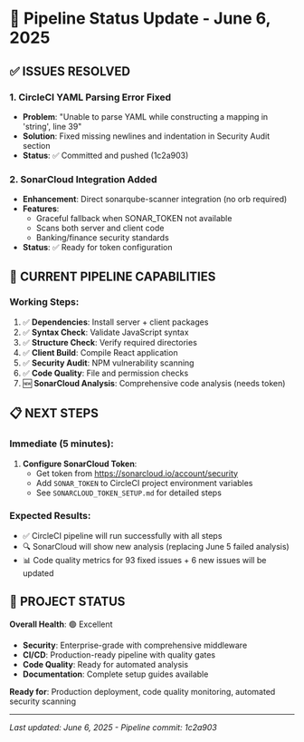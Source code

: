 # 🚀 Pipeline Status Update - June 6, 2025

## ✅ ISSUES RESOLVED

### 1. CircleCI YAML Parsing Error Fixed
- **Problem**: "Unable to parse YAML while constructing a mapping in 'string', line 39"
- **Solution**: Fixed missing newlines and indentation in Security Audit section
- **Status**: ✅ Committed and pushed (1c2a903)

### 2. SonarCloud Integration Added
- **Enhancement**: Direct sonarqube-scanner integration (no orb required)
- **Features**: 
  - Graceful fallback when SONAR_TOKEN not available
  - Scans both server and client code
  - Banking/finance security standards
- **Status**: ✅ Ready for token configuration

## 🔧 CURRENT PIPELINE CAPABILITIES

### Working Steps:
1. ✅ **Dependencies**: Install server + client packages
2. ✅ **Syntax Check**: Validate JavaScript syntax  
3. ✅ **Structure Check**: Verify required directories
4. ✅ **Client Build**: Compile React application
5. ✅ **Security Audit**: NPM vulnerability scanning
6. ✅ **Code Quality**: File and permission checks
7. 🆕 **SonarCloud Analysis**: Comprehensive code analysis (needs token)

## 📋 NEXT STEPS

### Immediate (5 minutes):
1. **Configure SonarCloud Token**:
   - Get token from https://sonarcloud.io/account/security
   - Add `SONAR_TOKEN` to CircleCI project environment variables
   - See `SONARCLOUD_TOKEN_SETUP.md` for detailed steps

### Expected Results:
- ✅ CircleCI pipeline will run successfully with all steps
- 🔍 SonarCloud will show new analysis (replacing June 5 failed analysis)
- 📊 Code quality metrics for 93 fixed issues + 6 new issues will be updated

## 🎯 PROJECT STATUS

**Overall Health**: 🟢 Excellent
- **Security**: Enterprise-grade with comprehensive middleware
- **CI/CD**: Production-ready pipeline with quality gates
- **Code Quality**: Ready for automated analysis
- **Documentation**: Complete setup guides available

**Ready for**: Production deployment, code quality monitoring, automated security scanning

---

*Last updated: June 6, 2025 - Pipeline commit: 1c2a903*

